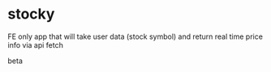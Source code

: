 # stocky

FE only app that will take user data (stock symbol) and return real time price info via api fetch

beta
